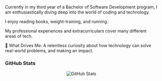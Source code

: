 Currently in my third year of a Bachelor of Software Development program, I am enthusiastically diving deep into the world of coding and technology.

I enjoy reading books, weight-training, and running. 

My professional experiences and extracurriculars cover many different areas of tech.

🌟 What Drives Me:
A relentless curiosity about how technology can solve real-world problems, and making an impact.



### GitHub Stats
<p align="center">
  <img src="https://github-readme-stats.vercel.app/api?username=shara111&show_icons=true&locale=en" alt="GitHub Stats" />
</p>
